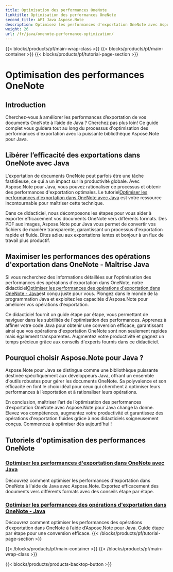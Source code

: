 ```yaml
---
title: Optimisation des performances OneNote
linktitle: Optimisation des performances OneNote
second_title: API Java Aspose.Note
description: Optimisez les performances d'exportation OneNote avec Aspose.Note Java. Apprenez à convertir efficacement des documents vers différents formats avec des conseils étape par étape pour une productivité améliorée.
weight: 26
url: /fr/java/onenote-performance-optimization/
---
```


{{< blocks/products/pf/main-wrap-class >}}
{{< blocks/products/pf/main-container >}}
{{< blocks/products/pf/tutorial-page-section >}}

# Optimisation des performances OneNote


## Introduction

Cherchez-vous à améliorer les performances d’exportation de vos documents OneNote à l’aide de Java ? Cherchez pas plus loin! Ce guide complet vous guidera tout au long du processus d'optimisation des performances d'exportation avec la puissante bibliothèque Aspose.Note pour Java.

## Libérer l’efficacité des exportations dans OneNote avec Java

 L'exportation de documents OneNote peut parfois être une tâche fastidieuse, ce qui a un impact sur la productivité globale. Avec Aspose.Note pour Java, vous pouvez rationaliser ce processus et obtenir des performances d'exportation optimales. Le tutoriel[Optimiser les performances d'exportation dans OneNote avec Java](./optimize-export-performance/) est votre ressource incontournable pour maîtriser cette technique.

Dans ce didacticiel, nous décomposons les étapes pour vous aider à exporter efficacement vos documents OneNote vers différents formats. Des PDF aux images, Aspose.Note pour Java vous permet de convertir vos fichiers de manière transparente, garantissant un processus d'exportation rapide et fluide. Dites adieu aux exportations lentes et bonjour à un flux de travail plus productif.

## Maximiser les performances des opérations d'exportation dans OneNote - Maîtrise Java

 Si vous recherchez des informations détaillées sur l'optimisation des performances des opérations d'exportation dans OneNote, notre didacticiel[Optimiser les performances des opérations d'exportation dans OneNote - Java](./optimize-performance-consequent-export/)est conçu juste pour vous. Plongez dans le monde de la programmation Java et exploitez les capacités d'Aspose.Note pour améliorer vos opérations d'exportation.

Ce didacticiel fournit un guide étape par étape, vous permettant de naviguer dans les subtilités de l'optimisation des performances. Apprenez à affiner votre code Java pour obtenir une conversion efficace, garantissant ainsi que vos opérations d'exportation OneNote sont non seulement rapides mais également transparentes. Augmentez votre productivité et gagnez un temps précieux grâce aux conseils d'experts fournis dans ce didacticiel.

## Pourquoi choisir Aspose.Note pour Java ?

Aspose.Note pour Java se distingue comme une bibliothèque puissante destinée spécifiquement aux développeurs Java, offrant un ensemble d'outils robustes pour gérer les documents OneNote. Sa polyvalence et son efficacité en font le choix idéal pour ceux qui cherchent à optimiser leurs performances à l’exportation et à rationaliser leurs opérations.

En conclusion, maîtriser l’art de l’optimisation des performances d’exportation OneNote avec Aspose.Note pour Java change la donne. Élevez vos compétences, augmentez votre productivité et garantissez des opérations d'exportation fluides grâce à nos didacticiels soigneusement conçus. Commencez à optimiser dès aujourd'hui !
## Tutoriels d'optimisation des performances OneNote
### [Optimiser les performances d'exportation dans OneNote avec Java](./optimize-export-performance/)
Découvrez comment optimiser les performances d'exportation dans OneNote à l'aide de Java avec Aspose.Note. Exportez efficacement des documents vers différents formats avec des conseils étape par étape.
### [Optimiser les performances des opérations d'exportation dans OneNote - Java](./optimize-performance-consequent-export/)
Découvrez comment optimiser les performances des opérations d’exportation dans OneNote à l’aide d’Aspose.Note pour Java. Guide étape par étape pour une conversion efficace.
{{< /blocks/products/pf/tutorial-page-section >}}

{{< /blocks/products/pf/main-container >}}
{{< /blocks/products/pf/main-wrap-class >}}

{{< blocks/products/products-backtop-button >}}
